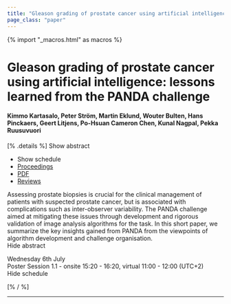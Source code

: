 ```yaml
---
title: "Gleason grading of prostate cancer using artificial intelligence: lessons learned from the PANDA challenge"
page_class: "paper"
---
```


{% import "_macros.html" as macros %}

# Gleason grading of prostate cancer using artificial intelligence: lessons learned from the PANDA challenge

#### Kimmo Kartasalo, Peter Ström, Martin Eklund, Wouter Bulten, Hans Pinckaers, Geert Litjens, Po-Hsuan Cameron Chen, Kunal Nagpal, Pekka Ruusuvuori

[% .details %]
<a class="toggle_visibility" data-selector=".abstract" data-level="3">Show abstract</a>
- <a class="toggle_visibility" data-selector=".schedule" data-level="3">Show schedule</a>
- <a href="">Proceedings</a>
- <a href="https://openreview.net/pdf?id=rg2xsj5Lm3">PDF</a>
- <a href="https://openreview.net/forum?id=rg2xsj5Lm3">Reviews</a>

<p>
    <span class="abstract">
        Assessing prostate biopsies is crucial for the clinical management of patients with suspected prostate cancer, but is associated with complications such as inter-observer variability. The PANDA challenge aimed at mitigating these issues through development and rigorous validation of image analysis algorithms for the task. In this short paper, we summarize the key insights gained from PANDA from the viewpoints of algorithm development and challenge organisation.
        <br>
        <span class="actions"><a class="toggle_visibility" data-level="2">Hide abstract</a></span>
    </span>
</p>

<p>
    <span class="schedule">
        Wednesday 6th July<br>Poster Session 1.1 - onsite 15:20 - 16:20, virtual 11:00 - 12:00 (UTC+2)
        <br>
        <span class="actions"><a class="toggle_visibility" data-level="2">Hide schedule</a></span>
    </span>
</p>

[% / %]


---
<!-- { macros.presentation('', '', 720, 450) } -->
